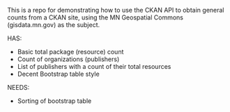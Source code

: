 This is a repo for demonstrating how to use the CKAN API to obtain general counts from a CKAN site, using the MN Geospatial Commons (gisdata.mn.gov) as the subject.

HAS:
- Basic total package (resource) count
- Count of organizations (publishers)
- List of publishers with a count of their total resources
- Decent Bootstrap table style

NEEDS:
- Sorting of bootstrap table
